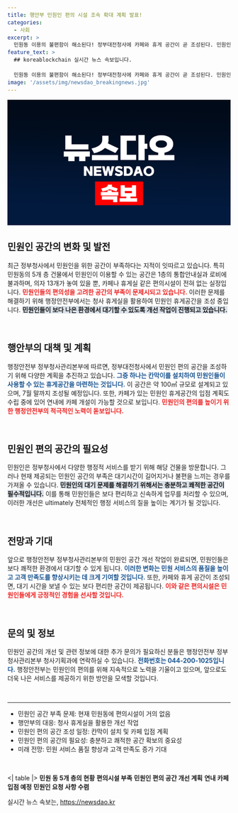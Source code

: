 ```yaml
---
title: 행안부 민원인 편의 시설 조속 확대 계획 발표!
categories:
  - 사회
excerpt: >
  민원동 이용의 불편함이 해소된다! 정부대전청사에 카페와 휴게 공간이 곧 조성된다. 민원인 편의를 위한 변화가 예고되며, 여름까지 기대되는 새로운 모습이 궁금하다.
feature_text: >
  ## koreablockchain 실시간 뉴스 속보입니다.

  민원동 이용의 불편함이 해소된다! 정부대전청사에 카페와 휴게 공간이 곧 조성된다. 민원인 편의를 위한 변화가 예고되며, 여름까지 기대되는 새로운 모습이 궁금하다.
image: '/assets/img/newsdao_breakingnews.jpg'
---
```


<p><img src="/assets/img/newsdao_breakingnews.jpg" alt="koreablockchain 속보" /></p>

<h2 data-ke-size="size26">민원인 공간의 변화 및 발전</h2>

<p data-ke-size="size16">최근 정부청사에서 민원인을 위한 공간이 부족하다는 지적이 잇따르고 있습니다. 특히 민원동의 5개 층 건물에서 민원인이 이용할 수 있는 공간은 1층의 통합안내실과 로비에 불과하며, 의자 13개가 놓여 있을 뿐, 카페나 휴게실 같은 편의시설이 전혀 없는 실정입니다. <b><span style="color: #ee2323;">민원인들의 편의성을 고려한 공간의 부족이 문제시되고 있습니다.</span></b> 이러한 문제를 해결하기 위해 행정안전부에서는 청사 휴게실을 활용하여 민원인 휴게공간을 조성 중입니다. <b><span style="background-color: #21538527;">민원인들이 보다 나은 환경에서 대기할 수 있도록 개선 작업이 진행되고 있습니다.</span></b></p>

<p data-ke-size="size16">&nbsp;</p>

<h2 data-ke-size="size26">행안부의 대책 및 계획</h2>

<p data-ke-size="size16">행정안전부 정부청사관리본부에 따르면, 정부대전청사에서 민원인 편의 공간을 조성하기 위해 다양한 계획을 추진하고 있습니다. <b><span style="color: #1a5490;">그중 하나는 칸막이를 설치하여 민원인들이 사용할 수 있는 휴게공간을 마련하는 것입니다.</span></b> 이 공간은 약 100㎡ 규모로 설계되고 있으며, 7월 말까지 조성될 예정입니다. 또한, 카페가 있는 민원인 휴게공간의 입점 계획도 수립 중에 있어 연내에 카페 개설이 가능할 것으로 보입니다. <b><span style="color: #ee2323;">민원인의 편의를 높이기 위한 행정안전부의 적극적인 노력이 돋보입니다.</span></b></p>

<p data-ke-size="size16">&nbsp;</p>

<h2 data-ke-size="size26">민원인 편의 공간의 필요성</h2>

<p data-ke-size="size16">민원인은 정부청사에서 다양한 행정적 서비스를 받기 위해 해당 건물을 방문합니다. 그러나 현재 제공되는 민원인 공간의 부족은 대기시간이 길어지거나 불편을 느끼는 경우를 가져올 수 있습니다. <b><span style="background-color: #21538527;">민원인의 대기 문제를 해결하기 위해서는 충분하고 쾌적한 공간이 필수적입니다.</span></b> 이를 통해 민원인들은 보다 편리하고 신속하게 업무를 처리할 수 있으며, 이러한 개선은 ultimately 전체적인 행정 서비스의 질을 높이는 계기가 될 것입니다.</p>

<p data-ke-size="size16">&nbsp;</p>

<h2 data-ke-size="size26">전망과 기대</h2>

<p data-ke-size="size16">앞으로 행정안전부 정부청사관리본부의 민원인 공간 개선 작업이 완료되면, 민원인들은 보다 쾌적한 환경에서 대기할 수 있게 됩니다. <b><span style="color: #1a5490;">이러한 변화는 민원 서비스의 품질을 높이고 고객 만족도를 향상시키는 데 크게 기여할 것입니다.</span></b> 또한, 카페와 휴게 공간이 조성되면, 대기 시간을 보낼 수 있는 보다 편리한 공간이 제공됩니다. <b><span style="color: #ee2323;">이와 같은 편의시설은 민원인들에게 긍정적인 경험을 선사할 것입니다.</span></b></p>

<p data-ke-size="size16">&nbsp;</p>

<h2 data-ke-size="size26">문의 및 정보</h2>

<p data-ke-size="size16">민원인 공간의 개선 및 관련 정보에 대한 추가 문의가 필요하신 분들은 행정안전부 정부청사관리본부 청사기획과에 연락하실 수 있습니다. <b><span style="color: #1a5490;">전화번호는 044-200-1025입니다.</span></b> 행정안전부는 민원인의 편의를 위해 지속적으로 노력을 기울이고 있으며, 앞으로도 더욱 나은 서비스를 제공하기 위한 방안을 모색할 것입니다.</p>

<p data-ke-size="size16">&nbsp;</p>

<hr>

<ul>
  <li>민원인 공간 부족 문제: 현재 민원동에 편의시설이 거의 없음</li>
  <li>행안부의 대응: 청사 휴게실을 활용한 개선 작업</li>
  <li>민원인 편의 공간 조성 일정: 칸막이 설치 및 카페 입점 계획</li>
  <li>민원인 편의 공간의 필요성: 충분하고 쾌적한 공간 확보의 중요성</li>
  <li>미래 전망: 민원 서비스 품질 향상과 고객 만족도 증가 기대</li>
</ul>

<p data-ke-size="size16">&nbsp;</p>

<p>&lt;| table |&gt;
<tr>
  <td style="text-align: center; height: 17px;"><b>민원 동 5개 층의 현황</b></td>
</tr>
<tr>
  <td style="text-align: center; height: 17px;"><b>편의시설 부족</b></td>
</tr>
<tr>
  <td style="text-align: center; height: 17px;"><b>민원인 편의 공간 개선 계획</b></td>
</tr>
<tr>
  <td style="text-align: center; height: 17px;"><b>연내 카페 입점 예정</b></td>
</tr>
<tr>
  <td style="text-align: center; height: 17px;"><b>민원인 요청 사항 수렴</b></td>
</tr>
</table></p>
실시간 뉴스 속보는, <a href="https://newsdao.kr" rel="dofollow">https://newsdao.kr</a>


